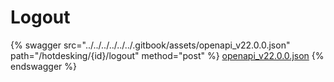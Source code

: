 # Logout

{% swagger src="../../../../../../.gitbook/assets/openapi_v22.0.0.json" path="/hotdesking/{id}/logout" method="post" %}
[openapi_v22.0.0.json](../../../../../../.gitbook/assets/openapi_v22.0.0.json)
{% endswagger %}
